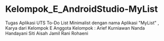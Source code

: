 # Kelompok_E_AndroidStudio-MyList
Tugas Aplikasi UTS To-Do List Minimalist dengan nama Aplikasi "MyList" , Karya dari Kelompok E  Anggota Kelompok :      Arief Kurniawan     Nanda Handayani     Siti Aisah Jamil     Rani Rohaeni
